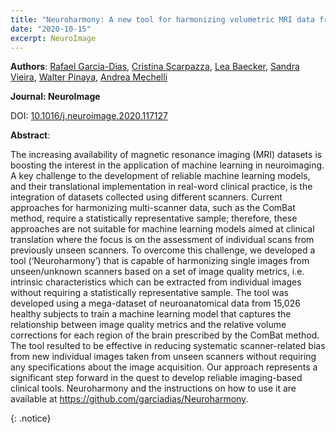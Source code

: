 ```yaml
---
title: "Neuroharmony: A new tool for harmonizing volumetric MRI data from unseen scanners"
date: "2020-10-15"
excerpt: NeuroImage
---
```


__Authors__: [Rafael Garcia-Dias](/members/Rafael), [Cristina Scarpazza](/members/Cristina), [Lea Baecker](/members/Lea), [Sandra Vieira](/members/Sandra), [Walter Pinaya](/members/Walter), [Andrea Mechelli](Andrea)


**Journal: NeuroImage**

DOI: [10.1016/j.neuroimage.2020.117127](https://doi.org/10.1016/j.neuroimage.2020.117127)

**Abstract**:

The increasing availability of magnetic resonance imaging (MRI) datasets is boosting the interest in the application of machine learning in neuroimaging. A key challenge to the development of reliable machine learning models, and their translational implementation in real-word clinical practice, is the integration of datasets collected using different scanners. Current approaches for harmonizing multi-scanner data, such as the ComBat method, require a statistically representative sample; therefore, these approaches are not suitable for machine learning models aimed at clinical translation where the focus is on the assessment of individual scans from previously unseen scanners. To overcome this challenge, we developed a tool (‘Neuroharmony’) that is capable of harmonizing single images from unseen/unknown scanners based on a set of image quality metrics, i.e. intrinsic characteristics which can be extracted from individual images without requiring a statistically representative sample. The tool was developed using a mega-dataset of neuroanatomical data from 15,026 healthy subjects to train a machine learning model that captures the relationship between image quality metrics and the relative volume corrections for each region of the brain prescribed by the ComBat method. The tool resulted to be effective in reducing systematic scanner-related bias from new individual images taken from unseen scanners without requiring any specifications about the image acquisition. Our approach represents a significant step forward in the quest to develop reliable imaging-based clinical tools. Neuroharmony and the instructions on how to use it are available at https://github.com/garciadias/Neuroharmony.

{: .notice}
